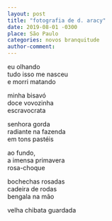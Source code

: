 ```yaml
---
layout: post
title: "fotografia de d. aracy"
date: 2019-08-01 -0300
place: São Paulo
categories: novos branquitude
author-comment:
---
```


<!--more-->
eu olhando  
tudo isso me nasceu  
e morri matando  

minha bisavó  
doce vovozinha  
escravocrata  

senhora gorda  
radiante na fazenda    
em tons pastéis  

ao fundo,  
a imensa primavera  
rosa-choque  

bochechas rosadas  
cadeira de rodas  
bengala na mão

velha chibata guardada    
